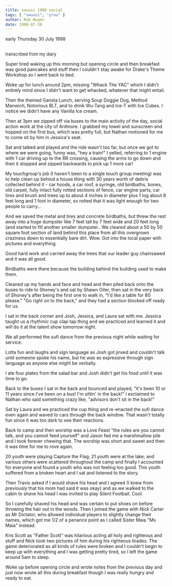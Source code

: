 ```yaml
---
title: swuusi 1998 social
tags: [ "swuusi", "yruu" ]
author: Rob Nugen
date: 1998-07-30
---
```


<title>SWUUSI</title>

<p class=date>early Thursday 30 July 1998</p>
<br><font size=-1>transcribed from my diary</font>

<p>Super tired waking up this morning but opening circle and then breakfast was good pancakes and stuff then I couldn't stay awake for Drake's Theme Workshop so I went back to bed.

<p>Woke up for lunch around 2pm, missing "Whack The YAC" which I didn't entirely mind since I didn't want to get whacked, whatever that might entail.

<p>Then the themed Gansta Lunch, serving Soup Doggie Dog, Method Manwich, Notorious BLT, and to drink Wu-Tang and Ice-T with Ice Cubes.  I notice we didn't have any Vanilla Ice cream.

<p>Then at 3pm we zipped off via buses to the main activity of the day, social action work at the city of Ardmore. I grabbed my towel and sunscreen and hopped on the first bus, which was pretty full, but Nathan motioned for me to come sit by him in Jessica's seat. 

<p>Sat and talked and played and the ride wasn't too far, but once we got to where we were going, funny was, "hey a train!" I yelled, referring to 1 engine with 1 car driving up to the RR crossing, causing the arms to go down and then it stopped and zipped backwards to pick up 1 more car!

<p>My touchgroup's job (I haven't been to a single touch group meeting) was to help clean up behind a house thing with 30 years worth of debris collected behind it - car hoods, a car roof, a syringe, old birdbaths, bones, old carpet, fully intact fully rotted sections of fence, car engine parts, car tires and brush and trees up to about 4 inches in diameter plus 1 log about 8 feet long and 1 foot in diameter, so rotted that it was light enough for two people to carry...  

<p>And we saved the metal and tires and concrete birdbaths, but threw the rest away into a huge dumpster like 7 feet tall by 7 feet wide and 20 feet long (and started to fill another smaller dumpster.. We cleared about a 50 by 50 square foot section of land behind this place from all this overgrown craziness down to essentially bare dirt.  Wow.  Got into the local paper with pictures and everything.

<p>Good hard work and carried away the trees that our leader guy chainsawed and it was all good.

<p>Birdbaths were there because the building behind the building used to make them.

<p>Cleaned up my hands and face and head and then piled back onto the buses to ride to Shoney's and sat by Shawn Oiler, then sat in the very back of Shoney's after being the first one to walk in, "I'd like a table for 80 please."  "Go right on to the back," and they had a section blocked off ready for us.

<p>I sat in the back corner and Josh, Jessica, and Laura sat with me. Jessica taught us a rhythmic cup clap tap thing and we practiced and learned it and will do it at the talent show tomorrow night.

<p>We all performed the sufi dance from the previous night while waiting for service. 

<p>Lotta fun and laughs and sign language as Josh got jinxed and couldn't talk until someone spoke his name, but he was as expressive through sign language as anyone else might be verbally. 

<p>I ate four plates from the salad bar and Josh didn't get his food until it was time to go.

<p>Back to the buses I sat in the back and bounced and played, "it's been 10 or 11 years since I've been on a bus! I'm sittin' in the back!" I exclaimed to Nathan who said something crazy like, "advisors don't sit in the back!"

<p>Sat by Laura and we practiced the cup thing and re-enacted the sufi dance even again and waved to cars through the back window. That wasn't totally fun since it was too dark to see their reactions.

<p>Back to camp and then worship was a Love Feast "the rules are you cannot talk, and you cannot feed yourself" and Jason fed me a marshmallow pile and I took forever chewing that. The worship was short and sweet and then it was time for me to rove again.

<p>20 youth were playing Capture the Flag; 21 youth were at the lake; and various others were scattered throughout the camp and finally I accounted for everyone and found a youth who was not feeling too good. This youth suffered from a broken heart and I sat and listened to the story.

<p>Then Travis asked if I would shave his head and I agreed (I knew from previously that his mom had said it was okay) and as we walked to the cabin to shave his head I was invited to play Silent Football. Cool.

<p>So I carefully shaved his head and was certain to put shoes on before throwing the hair out in the woods. Then I joined the game with Nick Carter as Mr Dictator, who allowed individual players to slightly change their names, which got me 1/2 of a penance point as I called Sister Maia "Ms Maia" instead.

<p>Kris Scott as "Father Scott" was hilarious acting all holy and righteous and stuff and Nick took two pictures of him during his righteous tirades. The game deteriorated as all kinds of rules were broken and I couldn't begin to keep up with everything and I was getting pretty tired, so I left the game around 5am to sleep.

<p>Woke up before opening circle and wrote notes from the previous day and just now wrote all this during breakfast though I was really hungry and ready to eat.
</p>
